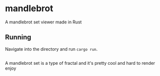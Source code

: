 # mandlebrot
A mandlebrot set viewer made in Rust

## Running
Navigate into the directory and run ``cargo run``.

##
A mandlebrot set is a type of fractal and it's pretty cool and hard to render
enjoy